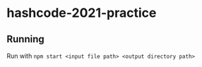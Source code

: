 # hashcode-2021-practice

## Running

Run with `npm start <input file path> <output directory path>`


